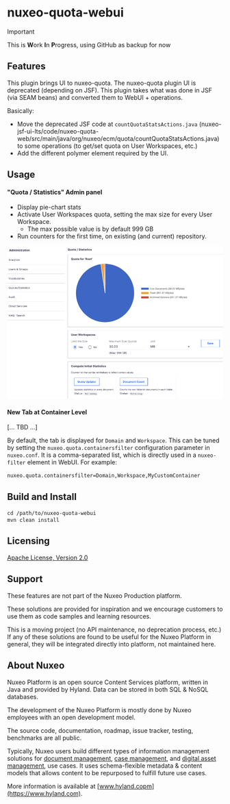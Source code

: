 # nuxeo-quota-webui

> [!IMPORTANT]
> This is **W**ork **I**n **P**rogress, using GitHub as backup for now


## Features

This plugin brings UI to nuxeo-quota. The nuxeo-quota plugin UI is deprecated (depending on JSF). This plugin takes what was done in JSF (via SEAM beans) and converted them to WebUI + operations.

Basically:

* Move the deprecated JSF code at `countQuotaStatsActions.java` (nuxeo-jsf-ui-lts/code/nuxeo-quota-web/src/main/java/org/nuxeo/ecm/quota/countQuotaStatsActions.java) to some operations (to get/set quota on User Workspaces, etc.)
* Add the different polymer element required by the UI.

## Usage

#### "Quota / Statistics" Admin panel

* Display pie-chart stats
* Activate User Workspaces quota, setting the max size for every User Workspace.
  * The max possible value is by default 999 GB
* Run counters for the first time, on existing (and current) repository.

![Admin Center/Quota](readme-resources/quota-admin.jpg)

#### New Tab at Container Level

[... TBD ...]

By default, the tab is displayed for `Domain` and `Workspace`. This can be tuned by setting the `nuxeo.quota.containersfilter` configuration parameter in `nuxeo.conf`. It is a comma-separated list, which is directly used in a `nuxeo-filter` element in WebUI. For example:

```
nuxeo.quota.containersfilter=Domain,Workspace,MyCustomContainer
```



## Build and Install

  ```
  cd /path/to/nuxeo-quota-webui
  mvn clean install
  ```


## Licensing

[Apache License, Version 2.0](http://www.apache.org/licenses/LICENSE-2.0)


## Support
These features are not part of the Nuxeo Production platform.

These solutions are provided for inspiration and we encourage customers to use them as code samples and learning resources.

This is a moving project (no API maintenance, no deprecation process, etc.) If any of these solutions are found to be useful for the Nuxeo Platform in general, they will be integrated directly into platform, not maintained here.


## About Nuxeo
Nuxeo Platform is an open source Content Services platform, written in Java and provided by Hyland. Data can be stored in both SQL & NoSQL databases.

The development of the Nuxeo Platform is mostly done by Nuxeo employees with an open development model.

The source code, documentation, roadmap, issue tracker, testing, benchmarks are all public.

Typically, Nuxeo users build different types of information management solutions for [document management](https://www.nuxeo.com/solutions/document-management/), [case management](https://www.nuxeo.com/solutions/case-management/), and [digital asset management](https://www.nuxeo.com/solutions/dam-digital-asset-management/), use cases. It uses schema-flexible metadata & content models that allows content to be repurposed to fulfill future use cases.

More information is available at [www.hyland.copm](https://www.hyland.com).
